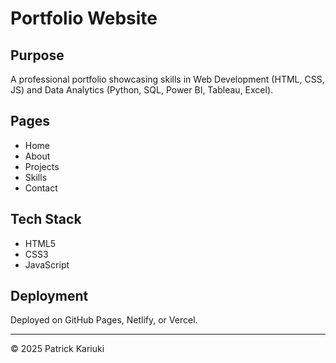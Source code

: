 # Portfolio Website

## Purpose
A professional portfolio showcasing skills in Web Development (HTML, CSS, JS) and Data Analytics (Python, SQL, Power BI, Tableau, Excel).

## Pages
- Home
- About
- Projects
- Skills
- Contact

## Tech Stack
- HTML5
- CSS3
- JavaScript

## Deployment
Deployed on GitHub Pages, Netlify, or Vercel.

---
© 2025 Patrick Kariuki

